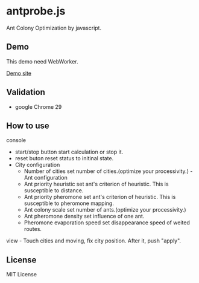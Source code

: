 antprobe.js
==========

Ant Colony Optimization by javascript. 

Demo
--------

This demo need WebWorker.

[Demo site](http://phasespaces.net/garage/antprobe/)

Validation
-------------

- google Chrome 29

How to use
------

console
- start/stop button
	start calculation or stop it.
- reset buton
	reset status to initinal state.
- City configuration
	-	Number of cities
		set number of cities.(optimize your processivity.)
-Ant configuration
	- Ant priority heuristic 
		set ant's criterion of heuristic. This is susceptible to distance.
	- Ant priority pheromone
		set ant's criterion of heuristic. This is susceptible to pheromone mapping.
	- Ant colony scale
		set number of ants.(optimize your processivity.)
	- Ant pheromone density
		set influence of one ant.
	- Pheromone evaporation speed
		set disappearance speed of weited routes.

view
	- Touch cities and moving, fix city position. After it, push "apply".

License
-------

MIT License

